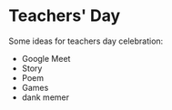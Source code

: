 # Teachers' Day

Some ideas for teachers day celebration:

- Google Meet
- Story
- Poem
- Games
- dank memer
